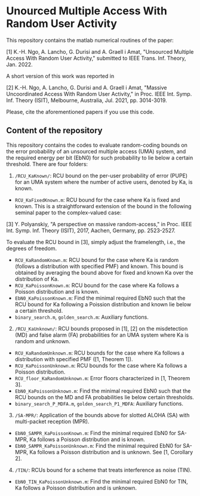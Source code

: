 # Unourced Multiple Access With Random User Activity

This repository contains the matlab numerical routines of the paper:

[1] K.-H. Ngo, A. Lancho, G. Durisi and A. Graell i Amat, "Unsourced Multiple Access With Random User Activity," submitted to IEEE Trans. Inf. Theory, Jan. 2022.

A short version of this work was reported in

[2] K.-H. Ngo, A. Lancho, G. Durisi and A. Graell i Amat, "Massive Uncoordinated Access With Random User Activity," in Proc. IEEE Int. Symp. Inf. Theory (ISIT), Melbourne, Australia, Jul. 2021, pp. 3014-3019. 

Please, cite the aforementioned papers if you use this code.

## Content of the repository

This repository contains the codes to evaluate random-coding bounds on the error probability of an unsourced multiple access (UMA) system, and the required energy per bit (EbN0) for such probability to lie below a certain threshold. There are four folders:

1. `/RCU_KaKnown/`: RCU bound on the per-user probability of error (PUPE) for an UMA system where the number of active users, denoted by Ka, is known.
  - `RCU_KaFixedKnown.m`: RCU bound for the case where Ka is fixed and known. This is a straightforward extension of the bound in the following seminal paper to the complex-valued case: 

  [3] Y. Polyanskiy, "A perspective on massive random-access," in Proc. IEEE Int. Symp. Inf. Theory (ISIT), 2017, Aachen, Germany, pp. 2523-2527.
  
  To evaluate the RCU bound in [3], simply adjust the framelength, i.e., the degrees of freedom.
  
  - `RCU_KaRandomKnown.m`: RCU bound for the case where Ka is random (follows a distribution with specified PMF) and known. This bound is obtained by averaging the bound above for fixed and known Ka over the distribution of Ka. 
  - `RCU_KaPoissonKnown.m`: RCU bound for the case where Ka follows a Poisson distribution and is known.
  - `EbN0_KaPoissonKnown.m`: Find the minimal required EbN0 such that the RCU bound for Ka following a Poission distribution and known lie below a certain threshold.
  - `binary_search.m`, `golden_search.m`: Auxiliary functions.
  
2. `/RCU_KaUnknown/`: RCU bounds proposed in [1], [2] on the misdetection (MD) and false alarm (FA) probabilities for an UMA system where Ka is random and unknown.
  - `RCU_KaRandomUnknown.m`: RCU bounds for the case where Ka follows a distribution with specified PMF ([1, Theorem 1]). 
  - `RCU_KaPoissonUnknown.m`: RCU bounds for the case where Ka follows a Poisson distribution.
  - `RCU_floor_KaRandomUnknown.m`: Error floors characterized in [1, Theorem 3].
  - `EbN0_KaPoissonUnknown.m`: Find the minimal required EbN0 such that the RCU bounds on the MD and FA probabilities lie below certain thresholds.
  - `binary_search_P_MDFA.m`, `golden_search_P1_MDFA`: Auxiliary functions.

3. `/SA-MPR/`: Application of the bounds above for slotted ALOHA (SA) with multi-packet reception (MPR).
  - `EbN0_SAMPR_KaPoissonKnown.m`: Find the minimal required EbN0 for SA-MPR, Ka follows a Poisson distribution and is known.
  - `EbN0_SAMPR_KaPoissonUnknown.m`: Find the minimal required EbN0 for SA-MPR, Ka follows a Poisson distribution and is unknown. See [1, Corollary 2].
 
4. `/TIN/`: RCUs bound for a scheme that treats interference as noise (TIN).
  - `EbN0_TIN_KaPoissonUnknown.m`: Find the minimal required EbN0 for TIN, Ka follows a Poisson distribution and is unknown.

